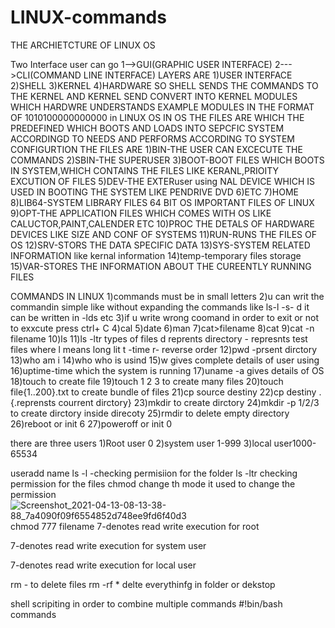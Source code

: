 # LINUX-commands
THE ARCHIETCTURE OF LINUX OS








Two Interface user can go
1-->GUI(GRAPHIC USER INTERFACE)
2--->CLI(COMMAND LINE INTERFACE)
LAYERS ARE
1)USER INTERFACE
2)SHELL
3)KERNEL
4)HARDWARE
SO SHELL SENDS THE COMMANDS TO THE KERNEL AND KERNEL SEND CONVERT INTO KERNEL MODULES WHICH HARDWRE UNDERSTANDS EXAMPLE MODULES IN THE FORMAT OF 1010100000000000
in LINUX OS
IN OS THE FILES ARE WHICH THE PREDEFINED WHICH BOOTS AND LOADS INTO SEPCFIC SYSTEM ACCORDINGD TO NEEDS AND PERFORMS ACCORDING TO SYSTEM CONFIGURTION
THE FILES ARE
1)BIN-THE USER CAN EXCECUTE THE COMMANDS
2)SBIN-THE SUPERUSER
3)BOOT-BOOT FILES WHICH BOOTS IN SYSTEM,WHICH CONTAINS THE FILES LIKE KERANL,PRIOITY EXCUTION OF FILES
5)DEV-THE EXTERuser using NAL DEVICE WHICH IS USED IN BOOTING THE SYSTEM LIKE PENDRIVE DVD
6)ETC
7)HOME
8)LIB64-SYSTEM LIBRARY FILES 64 BIT OS IMPORTANT FILES OF LINUX
9)OPT-THE APPLICATION FILES WHICH COMES WITH OS LIKE CALUCTOR,PAINT,CALENDER ETC
10)PROC THE DETALS OF HARDWARE DEVICES LIKE SIZE AND CONF OF SYSTEMS
11)RUN-RUNS THE FILES OF OS
12)SRV-STORS THE DATA SPECIFIC DATA
13)SYS-SYSTEM RELATED INFORMATION like kernal information
14)temp-temporary files storage
15)VAR-STORES THE INFORMATION ABOUT THE CUREENTLY RUNNING FILES

COMMANDS IN LINUX
1)commands must be in small letters
2)u can writ the commandin simple like without expanding the commands like ls-l -s- d it can be written in -lds etc
3)if u write wrong coomand in order to exit or not to exxcute press ctrl+	C
4)cal
5)date
6)man
7)cat>filename
8)cat
9)cat -n filename
10)ls
11)ls -ltr types of files d reprents directory - represnts test files where l means long lit t -time r- reverse order
12)pwd -prsent dirctory
13)who am i
14)who who is usind
15)w gives complete details of user using
16)uptime-time which the system is running
17)uname -a gives details of OS
18)touch to create file 
19)touch 1 2 3  to create many files
20)touch file{1..200}.txt to create bundle of files
21)cp source destiny
22)cp destiny . {.reprensts courrent dirctory}
23)mkdir to create dirctory
24)mkdir -p 1/2/3 to create dirctory inside direcoty
25)rmdir to delete empty directory
26)reboot  or init 6
27)poweroff  or init 0


there are three users
1)Root user 0
2)system user 1-999
3)local user1000-65534

useradd name
ls -l -checking permisiion for the folder
ls -ltr checking permission for the files
chmod change th mode
it used to change the permission
![Screenshot_2021-04-13-08-13-38-88_7a4090f09f6554852d748ee9fd6f40d3](https://user-images.githubusercontent.com/53614750/114489260-79c13300-9c30-11eb-8f30-9cadc9bd5453.jpg)
chmod 777 filename
7-denotes read write execution for root


7-denotes read write execution for system user



7-denotes read write execution for local user

rm - to delete files
rm -rf * delte everythinfg in folder or dekstop


shell scripiting in order to combine multiple commands 
#!bin/bash
commands






